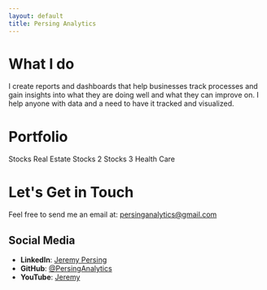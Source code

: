 ```yaml
---
layout: default
title: Persing Analytics
---
```


# What I do

I create reports and dashboards that help businesses track processes and gain insights into what they are doing well and what they can improve on. I help anyone with data and a need to have it tracked and visualized.

# Portfolio

Stocks
Real Estate
Stocks 2
Stocks 3
Health Care

# Let's Get in Touch

Feel free to send me an email at: [persinganalytics@gmail.com](mailto:persinganalytics@gmail.com)

## Social Media

- **LinkedIn**: [Jeremy Persing](https://www.linkedin.com/in/jeremy-persing/)
- **GitHub**: [@PersingAnalytics](https://github.com/PersingAnalytics)
- **YouTube**: [Jeremy](https://www.youtube.com/channel/UCtLAhqH5Mezxt7DY9pcnOyg)
